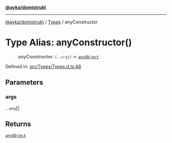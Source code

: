 [**@ayka/domistrukt**](../../../README.md)

***

[@ayka/domistrukt](../../../globals.md) / [Types](../README.md) / anyConstructor

# Type Alias: anyConstructor()

> **anyConstructor**: (...`args`) => [`anyObject`](anyObject.md)

Defined in: [src/Types/Types.d.ts:48](https://github.com/AndreyMork/domistrukt/blob/d336ce883f586949cec0ae80ccb1b178d7aa8196/src/Types/Types.d.ts#L48)

## Parameters

### args

...`any`[]

## Returns

[`anyObject`](anyObject.md)
